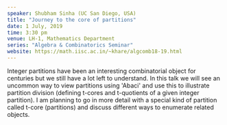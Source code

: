 ```yaml
---
speaker: Shubham Sinha (UC San Diego, USA)
title: "Journey to the core of partitions"
date: 1 July, 2019
time: 3:30 pm
venue: LH-1, Mathematics Department
series: "Algebra & Combinatorics Seminar"
website: https://math.iisc.ac.in/~khare/algcomb18-19.html
---
```


 Integer partitions have been an interesting combinatorial
 object for centuries but we still have a lot left to understand.
 In this talk we will see an uncommon way to view partitions
 using 'Abaci' and use this to illustrate partition division
 (defining t-cores and t-quotients of a given integer partition).
 I am planning to go in more detail with a special kind of
 partition called t-core (partitions) and discuss different
 ways to enumerate related objects.

